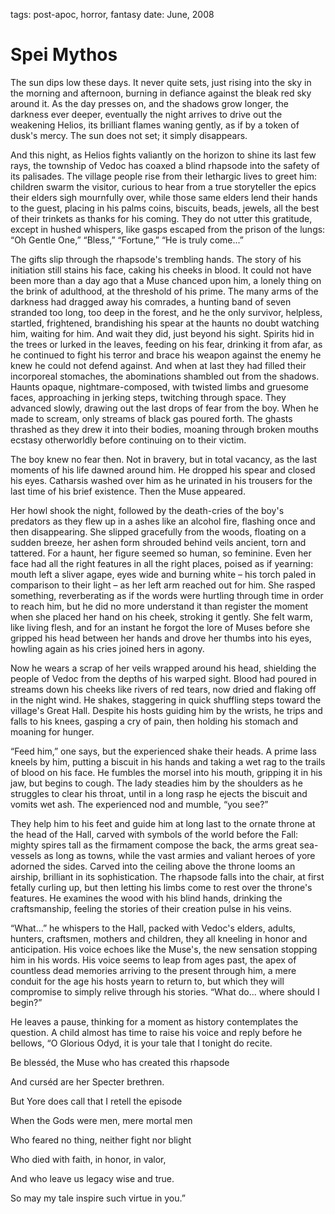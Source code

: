 tags: post-apoc, horror, fantasy
date: June, 2008

# Spei Mythos

The sun dips low these days. It never quite sets, just rising into the sky in the morning and afternoon, burning in defiance against the bleak red sky around it. As the day presses on, and the shadows grow longer, the darkness ever deeper, eventually the night arrives to drive out the weakening Helios, its brilliant flames waning gently, as if by a token of dusk's mercy. The sun does not set; it simply disappears.

And this night, as Helios fights valiantly on the horizon to shine its last few rays, the township of Vedoc has coaxed a blind rhapsode into the safety of its palisades. The village people rise from their lethargic lives to greet him: children swarm the visitor, curious to hear from a true storyteller the epics their elders sigh mournfully over, while those same elders lend their hands to the guest, placing in his palms coins, biscuits, beads, jewels, all the best of their trinkets as thanks for his coming. They do not utter this gratitude, except in hushed whispers, like gasps escaped from the prison of the lungs: “Oh Gentle One,” “Bless,” “Fortune,” “He is truly come...”

The gifts slip through the rhapsode's trembling hands. The story of his initiation still stains his face, caking his cheeks in blood. It could not have been more than a day ago that a Muse chanced upon him, a lonely thing on the brink of adulthood, at the threshold of his prime. The many arms of the darkness had dragged away his comrades, a hunting band of seven stranded too long, too deep in the forest, and he the only survivor, helpless, startled, frightened, brandishing his spear at the haunts no doubt watching him, waiting for him. And wait they did, just beyond his sight. Spirits hid in the trees or lurked in the leaves, feeding on his fear, drinking it from afar, as he continued to fight his terror and brace his weapon against the enemy he knew he could not defend against. And when at last they had filled their incorporeal stomaches, the abominations shambled out from the shadows. Haunts opaque, nightmare-composed, with twisted limbs and gruesome faces, approaching in jerking steps, twitching through space. They advanced slowly, drawing out the last drops of fear from the boy. When he made to scream, only streams of black gas poured forth. The ghasts thrashed as they drew it into their bodies, moaning through broken mouths ecstasy otherworldly before continuing on to their victim.

The boy knew no fear then. Not in bravery, but in total vacancy, as the last moments of his life dawned around him. He dropped his spear and closed his eyes. Catharsis washed over him as he urinated in his trousers for the last time of his brief existence. Then the Muse appeared.

Her howl shook the night, followed by the death-cries of the boy's predators as they flew up in a ashes like an alcohol fire, flashing once and then disappearing. She slipped gracefully from the woods, floating on a sudden breeze, her ashen form shrouded behind veils ancient, torn and tattered. For a haunt, her figure seemed so human, so feminine. Even her face had all the right features in all the right places, poised as if yearning: mouth left a sliver agape, eyes wide and burning white – his torch paled in comparison to their light – as her left arm reached out for him. She rasped something, reverberating as if the words were hurtling through time in order to reach him, but he did no more understand it than register the moment when she placed her hand on his cheek, stroking it gently. She felt warm, like living flesh, and for an instant he forgot the lore of Muses before she gripped his head between her hands and drove her thumbs into his eyes, howling again as his cries joined hers in agony.

Now he wears a scrap of her veils wrapped around his head, shielding the people of Vedoc from the depths of his warped sight. Blood had poured in streams down his cheeks like rivers of red tears, now dried and flaking off in the night wind. He shakes, staggering in quick shuffling steps toward the village's Great Hall. Despite his hosts guiding him by the wrists, he trips and falls to his knees, gasping a cry of pain, then holding his stomach and moaning for hunger.

“Feed him,” one says, but the experienced shake their heads. A prime lass kneels by him, putting a biscuit in his hands and taking a wet rag to the trails of blood on his face. He fumbles the morsel into his mouth, gripping it in his jaw, but begins to cough. The lady steadies him by the shoulders as he struggles to clear his throat, until in a long rasp he ejects the biscuit and vomits wet ash. The experienced nod and mumble, “you see?”

They help him to his feet and guide him at long last to the ornate throne at the head of the Hall, carved with symbols of the world before the Fall: mighty spires tall as the firmament compose the back, the arms great sea-vessels as long as towns, while the vast armies and valiant heroes of yore adorned the sides. Carved into the ceiling above the throne looms an airship, brilliant in its sophistication. The rhapsode falls into the chair, at first fetally curling up, but then letting his limbs come to rest over the throne's features. He examines the wood with his blind hands, drinking the craftsmanship, feeling the stories of their creation pulse in his veins.

“What...” he whispers to the Hall, packed with Vedoc's elders, adults, hunters, craftsmen, mothers and children, they all kneeling in honor and anticipation. His voice echoes like the Muse's, the new sensation stopping him in his words. His voice seems to leap from ages past, the apex of countless dead memories arriving to the present through him, a mere conduit for the age his hosts yearn to return to, but which they will compromise to simply relive through his stories. “What do... where should I begin?”

He leaves a pause, thinking for a moment as history contemplates the question. A child almost has time to raise his voice and reply before he bellows, “O Glorious Odyd, it is your tale that I tonight do recite.

Be blesséd, the Muse who has created this rhapsode

And curséd are her Specter brethren.

But Yore does call that I retell the episode

When the Gods were men, mere mortal men

Who feared no thing, neither fight nor blight

Who died with faith, in honor, in valor,

And who leave us legacy wise and true.

So may my tale inspire such virtue in you.”